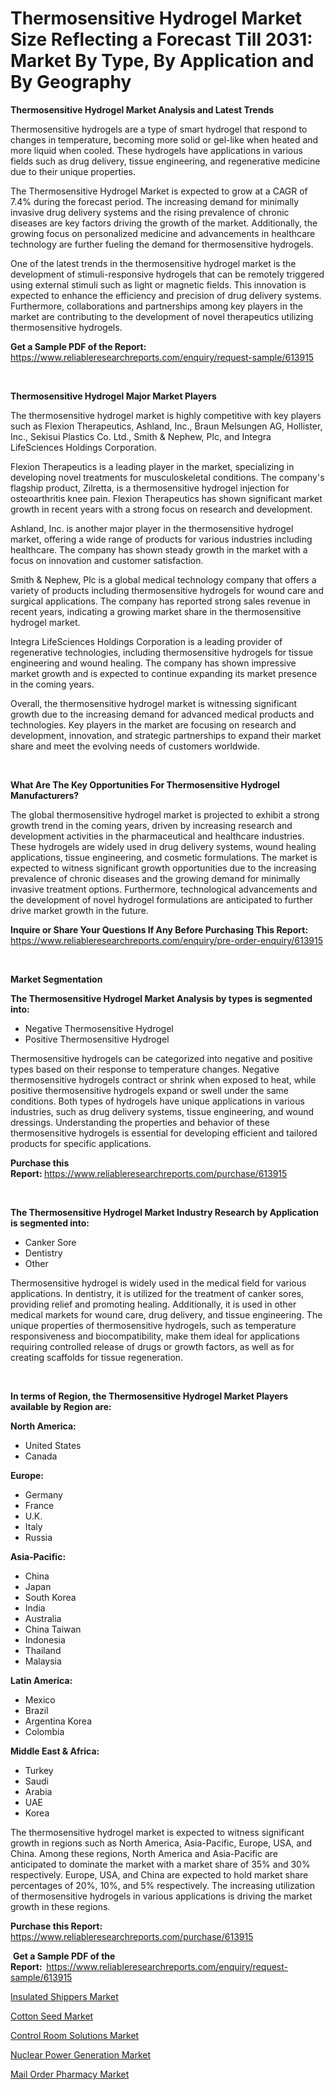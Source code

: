 <p><h1>Thermosensitive Hydrogel Market Size Reflecting a Forecast Till 2031: Market By Type, By Application and By Geography</h1></p><p><strong>Thermosensitive Hydrogel Market Analysis and Latest Trends</strong></p>
<p><p>Thermosensitive hydrogels are a type of smart hydrogel that respond to changes in temperature, becoming more solid or gel-like when heated and more liquid when cooled. These hydrogels have applications in various fields such as drug delivery, tissue engineering, and regenerative medicine due to their unique properties.</p><p>The Thermosensitive Hydrogel Market is expected to grow at a CAGR of 7.4% during the forecast period. The increasing demand for minimally invasive drug delivery systems and the rising prevalence of chronic diseases are key factors driving the growth of the market. Additionally, the growing focus on personalized medicine and advancements in healthcare technology are further fueling the demand for thermosensitive hydrogels.</p><p>One of the latest trends in the thermosensitive hydrogel market is the development of stimuli-responsive hydrogels that can be remotely triggered using external stimuli such as light or magnetic fields. This innovation is expected to enhance the efficiency and precision of drug delivery systems. Furthermore, collaborations and partnerships among key players in the market are contributing to the development of novel therapeutics utilizing thermosensitive hydrogels.</p></p>
<p><strong>Get a Sample PDF of the Report:&nbsp;</strong> <a href="https://www.reliableresearchreports.com/enquiry/request-sample/613915">https://www.reliableresearchreports.com/enquiry/request-sample/613915</a></p>
<p>&nbsp;</p>
<p><strong>Thermosensitive Hydrogel Major Market Players</strong></p>
<p><p>The thermosensitive hydrogel market is highly competitive with key players such as Flexion Therapeutics, Ashland, Inc., Braun Melsungen AG, Hollister, Inc., Sekisui Plastics Co. Ltd., Smith & Nephew, Plc, and Integra LifeSciences Holdings Corporation. </p><p>Flexion Therapeutics is a leading player in the market, specializing in developing novel treatments for musculoskeletal conditions. The company's flagship product, Zilretta, is a thermosensitive hydrogel injection for osteoarthritis knee pain. Flexion Therapeutics has shown significant market growth in recent years with a strong focus on research and development.</p><p>Ashland, Inc. is another major player in the thermosensitive hydrogel market, offering a wide range of products for various industries including healthcare. The company has shown steady growth in the market with a focus on innovation and customer satisfaction.</p><p>Smith & Nephew, Plc is a global medical technology company that offers a variety of products including thermosensitive hydrogels for wound care and surgical applications. The company has reported strong sales revenue in recent years, indicating a growing market share in the thermosensitive hydrogel market.</p><p>Integra LifeSciences Holdings Corporation is a leading provider of regenerative technologies, including thermosensitive hydrogels for tissue engineering and wound healing. The company has shown impressive market growth and is expected to continue expanding its market presence in the coming years.</p><p>Overall, the thermosensitive hydrogel market is witnessing significant growth due to the increasing demand for advanced medical products and technologies. Key players in the market are focusing on research and development, innovation, and strategic partnerships to expand their market share and meet the evolving needs of customers worldwide.</p></p>
<p>&nbsp;</p>
<p><strong>What Are The Key Opportunities For Thermosensitive Hydrogel Manufacturers?</strong></p>
<p><p>The global thermosensitive hydrogel market is projected to exhibit a strong growth trend in the coming years, driven by increasing research and development activities in the pharmaceutical and healthcare industries. These hydrogels are widely used in drug delivery systems, wound healing applications, tissue engineering, and cosmetic formulations. The market is expected to witness significant growth opportunities due to the increasing prevalence of chronic diseases and the growing demand for minimally invasive treatment options. Furthermore, technological advancements and the development of novel hydrogel formulations are anticipated to further drive market growth in the future.</p></p>
<p><strong>Inquire or Share Your Questions If Any Before Purchasing This Report:</strong> <a href="https://www.reliableresearchreports.com/enquiry/pre-order-enquiry/613915">https://www.reliableresearchreports.com/enquiry/pre-order-enquiry/613915</a></p>
<p>&nbsp;</p>
<p><strong>Market Segmentation</strong></p>
<p><strong>The Thermosensitive Hydrogel Market Analysis by types is segmented into:</strong></p>
<p><ul><li>Negative Thermosensitive Hydrogel</li><li>Positive Thermosensitive Hydrogel</li></ul></p>
<p><p>Thermosensitive hydrogels can be categorized into negative and positive types based on their response to temperature changes. Negative thermosensitive hydrogels contract or shrink when exposed to heat, while positive thermosensitive hydrogels expand or swell under the same conditions. Both types of hydrogels have unique applications in various industries, such as drug delivery systems, tissue engineering, and wound dressings. Understanding the properties and behavior of these thermosensitive hydrogels is essential for developing efficient and tailored products for specific applications.</p></p>
<p><strong>Purchase this Report:&nbsp;</strong><a href="https://www.reliableresearchreports.com/purchase/613915">https://www.reliableresearchreports.com/purchase/613915</a></p>
<p>&nbsp;</p>
<p><strong>The Thermosensitive Hydrogel Market Industry Research by Application is segmented into:</strong></p>
<p><ul><li>Canker Sore</li><li>Dentistry</li><li>Other</li></ul></p>
<p><p>Thermosensitive hydrogel is widely used in the medical field for various applications. In dentistry, it is utilized for the treatment of canker sores, providing relief and promoting healing. Additionally, it is used in other medical markets for wound care, drug delivery, and tissue engineering. The unique properties of thermosensitive hydrogels, such as temperature responsiveness and biocompatibility, make them ideal for applications requiring controlled release of drugs or growth factors, as well as for creating scaffolds for tissue regeneration.</p></p>
<p>&nbsp;</p>
<p><strong>In terms of Region, the Thermosensitive Hydrogel Market Players available by Region are:</strong></p>
<p>
    <p> <strong> North America: </strong>
        <ul>
            <li>United States</li>
            <li>Canada</li>
        </ul>
        </p> 
    <p> <strong> Europe: </strong>
        <ul>
            <li>Germany</li>
            <li>France</li>
            <li>U.K.</li>
            <li>Italy</li>
            <li>Russia</li>
        </ul>
        </p> 
    <p> <strong> Asia-Pacific: </strong>
        <ul>
            <li>China</li>
            <li>Japan</li>
            <li>South Korea</li>
            <li>India</li>
            <li>Australia</li>
            <li>China Taiwan</li>
            <li>Indonesia</li>
            <li>Thailand</li>
            <li>Malaysia</li>
        </ul>
        </p> 
    <p> <strong> Latin America: </strong>
        <ul>
            <li>Mexico</li>
            <li>Brazil</li>
            <li>Argentina Korea</li>
            <li>Colombia</li>
        </ul>
        </p> 
    <p> <strong> Middle East & Africa: </strong>
        <ul>
            <li>Turkey</li>
            <li>Saudi</li>
            <li>Arabia</li>
            <li>UAE</li>
            <li>Korea</li>
        </ul>
    </p>
    </p>
<p><p>The thermosensitive hydrogel market is expected to witness significant growth in regions such as North America, Asia-Pacific, Europe, USA, and China. Among these regions, North America and Asia-Pacific are anticipated to dominate the market with a market share of 35% and 30% respectively. Europe, USA, and China are expected to hold market share percentages of 20%, 10%, and 5% respectively. The increasing utilization of thermosensitive hydrogels in various applications is driving the market growth in these regions.</p></p>
<p><strong>Purchase this Report: </strong><a href="https://www.reliableresearchreports.com/purchase/613915">https://www.reliableresearchreports.com/purchase/613915</a></p>
<p>&nbsp;<strong>Get a Sample PDF of the Report:&nbsp;&nbsp;</strong><a href="https://www.reliableresearchreports.com/enquiry/request-sample/613915">https://www.reliableresearchreports.com/enquiry/request-sample/613915</a></p>
<p><strong></strong></p>
<p><p><a href="https://medium.com/p/6b2150a3876c/edit">Insulated Shippers Market</a></p><p><a href="https://medium.com/p/00a08483bce3/edit">Cotton Seed Market</a></p><p><a href="https://medium.com/p/b5a9a7e447d8/edit">Control Room Solutions Market</a></p><p><a href="https://medium.com/p/c7183d90687e/edit">Nuclear Power Generation Market</a></p><p><a href="https://medium.com/p/110e1277daf2/edit">Mail Order Pharmacy Market</a></p></p>